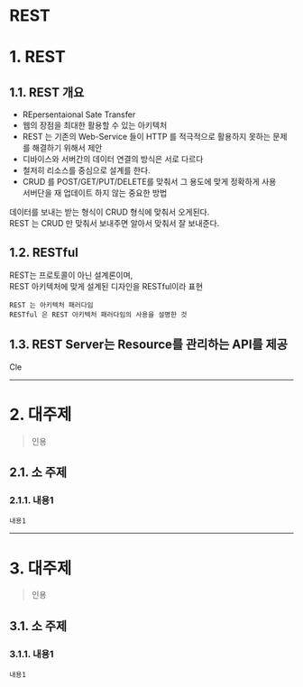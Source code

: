 REST
=======================
# 1. REST
## 1.1. REST 개요
* REpersentaional Sate Transfer   
* 웹의 장점을 최대한 활용할 수 있는 아키텍처     
* REST 는 기존의 Web-Service 들이 HTTP 를 적극적으로 활용하지 못하는 문제를 해결하기 위해서 제안    
* 디바이스와 서버간의 데이터 연결의 방식은 서로 다르다   
* 철저히 리소스를 중심으로 설계를 한다.   
* CRUD 를 POST/GET/PUT/DELETE를 맞춰서 그 용도에 맞게 정확하게 사용   
서버단을 재 업데이트 하지 않는 중요한 방법   
    
데이터를 보내는 받는 형식이 CRUD 형식에 맞춰서 오게된다.   
REST 는 CRUD 만 맞춰서 보내주면 알아서 맞춰서 잘 보내준다.  

## 1.2. RESTful
REST는 프로토콜이 아닌 설계론이며,  
REST 아키텍처에 맞게 설계된 디자인을 RESTful이라 표현  
```
REST 는 아키텍처 패러다임
RESTful 은 REST 아키텍처 패러다임의 사용을 설명한 것  
```

## 1.3. REST Server는 Resource를 관리하는 API를 제공
Cle



***
# 2. 대주제
> 인용
## 2.1. 소 주제
### 2.1.1. 내용1
```
내용1
```   

***
# 3. 대주제
> 인용
## 3.1. 소 주제
### 3.1.1. 내용1
```
내용1
```
